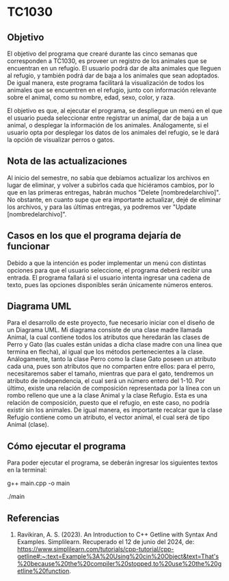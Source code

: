 # TC1030
## Objetivo
El objetivo del programa que crearé durante las cinco semanas que corresponden a TC1030, es proveer un registro de los animales que se encuentran en un refugio. El usuario podrá dar de alta animales que lleguen al refugio, y también podrá dar de baja a los animales que sean adoptados. De igual manera, este programa facilitará la visualización de todos los animales que se encuentren en el refugio, junto con información relevante sobre el animal, como su nombre, edad, sexo, color, y raza. 

El objetivo es que, al ejecutar el programa, se despliegue un menú en el que el usuario pueda seleccionar entre registrar un animal, dar de baja a un animal, o desplegar la información de los animales. Análogamente, si el usuario opta por desplegar los datos de los animales del refugio, se le dará la opción de visualizar perros o gatos.

## Nota de las actualizaciones
Al inicio del semestre, no sabía que debíamos actualizar los archivos en lugar de eliminar, y volver a subirlos cada que hiciéramos cambios, por lo que en las primeras entregas, habrán muchos "Delete [nombredelarchivo]". No obstante, en cuanto supe que era importante actualizar, dejé de eliminar los archivos, y para las últimas entregas, ya podremos ver "Update [nombredelarchivo]". 

## Casos en los que el programa dejaría de funcionar
Debido a que la intención es poder implementar un menú con distintas opciones para que el usuario seleccione, el programa deberá recibir una entrada. El programa fallará si el usuario intenta ingresar una cadena de texto, pues las opciones disponibles serán únicamente números enteros. 

## Diagrama UML
Para el desarrollo de este proyecto, fue necesario iniciar con el diseño de un Diagrama UML. Mi diagrama consiste de una clase madre llamada Animal, la cual contiene todos los atributos que heredarán las clases de Perro y Gato (las cuales están unidas a dicha clase madre con una línea que termina en flecha), al igual que los métodos pertenecientes a la clase. Análogamente, tanto la clase Perro como la clase Gato poseen un atributo cada una, pues son atributos que no comparten entre ellos: para el perro, necesitaremos saber el tamaño, mientras que para el gato, tendremos un atributo de independencia, el cual será un número entero del 1-10. 
Por último, existe una relación de composición representada por la línea con un rombo relleno que une a la clase Animal y la clase Refugio. Esta es una relación de composición, puesto que el refugio, en este caso, no podría existir sin los animales. De igual manera, es importante recalcar que la clase Refugio contiene como un atributo, el vector animal, el cual será de tipo Animal (clase). 

## Cómo ejecutar el programa
Para poder ejecutar el programa, se deberán ingresar los siguientes textos en la terminal: 

g++ main.cpp -o main

./main

## Referencias
1. Ravikiran, A. S. (2023). An Introduction to C++ Getline with Syntax And Examples. Simplilearn. Recuperado el 12 de junio del 2024, de: https://www.simplilearn.com/tutorials/cpp-tutorial/cpp-getline#:~:text=Example%3A%20Using%20cin%20Object&text=That's%20because%20the%20compiler%20stopped,to%20use%20the%20getline%20function.

